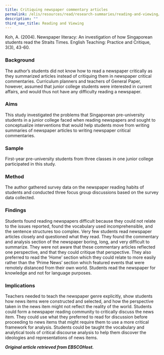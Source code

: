 ```yaml
---
title: Critiquing newspaper commentary articles
permalink: /elis/resources/read/research-summaries/reading-and-viewing/critiquing-newspaper-commentary-articles/
description: ""
third_nav_title: Reading and Viewing
---
```

Koh, A. (2004). Newspaper literacy: An investigation of how Singaporean students read the Straits Times. English Teaching: Practice and Critique, 3(3), 43-60.

### Background

The author’s students did not know how to read a newspaper critically as they summarized articles instead of critiquing them in newspaper critical commentaries. Curriculum planners and teachers of General Paper, however, assumed that junior college students were interested in current affairs, and would thus not have any difficulty reading a newspaper.

### Aims

This study investigated the problems that Singaporean pre-university students in a junior college faced when reading newspapers and sought to conceptualize interventions that would help students move from writing summaries of newspaper articles to writing newspaper critical commentaries.

### Sample

First-year pre-university students from three classes in one junior college participated in this study.

### Method

The author gathered survey data on the newspaper reading habits of students and conducted three focus group discussions based on the survey data collected.

### Findings

Students found reading newspapers difficult because they could not relate to the issues reported, found the vocabulary used incomprehensible, and the sentence structures too complex. Very few students read newspaper articles closely and questioned what they read. They found the commentary and analysis section of the newspaper boring, long, and very difficult to summarize. They were not aware that these commentary articles reflected one perspective, and that they could critique that perspective. They also preferred to read the ‘Home’ section which they could relate to more easily rather than the ‘Prime News’ section which featured events that were remotely distanced from their own world. Students read the newspaper for knowledge and not for language purposes.

### Implications

Teachers needed to teach the newspaper genre explicitly, show students how news items were constructed and selected, and how the perspective taken in the news item might not reflect the reality of the world. Students could form a newspaper reading community to critically discuss the news item. They could use what they preferred to read for discussion before proceeding to news items that might require them to use a more critical framework for analysis. Students could be taught the vocabulary and analytical tools of critical discourse analysis to help them discover the ideologies and representations of news items.


_**Original article retrieved from EBSCOHost.**_  

